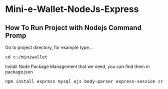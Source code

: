 # Mini-e-Wallet-NodeJs-Express
<h2>How To Run Project with Nodejs Command Promp</h2>
<p>Go to project directory, for example type...</p>
<pre>cd c:/miniwallet</pre>
<p>Install Node Package Management that we need, you can find them in package.json</p>
<pre>npm install express mysql ejs body-parser express-session cryptr</pre>

